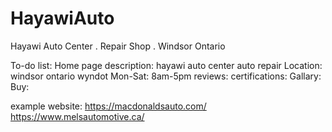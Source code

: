 # HayawiAuto
Hayawi Auto Center . Repair Shop . Windsor Ontario

To-do list:
Home page description: hayawi auto center auto repair 
Location: windsor ontario wyndot 
Mon-Sat: 8am-5pm 
reviews: 
certifications: 
Gallary:
Buy:


example website:
https://macdonaldsauto.com/
https://www.melsautomotive.ca/
